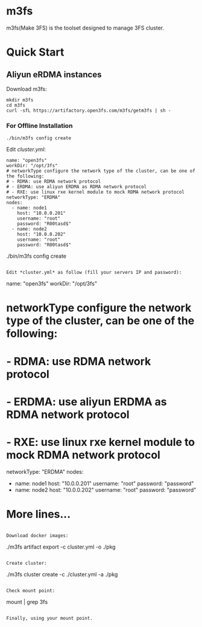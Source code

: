 # m3fs
m3fs(Make 3FS) is the toolset designed to manage 3FS cluster.

# Quick Start

## Aliyun eRDMA instances

Download m3fs:

```
mkdir m3fs
cd m3fs
curl -sfL https://artifactory.open3fs.com/m3fs/getm3fs | sh -
```

### For Offline Installation

```
./bin/m3fs config create
```

Edit *cluster.yml*:

```
name: "open3fs"
workDir: "/opt/3fs"
# networkType configure the network type of the cluster, can be one of the following:
# - RDMA: use RDMA network protocol
# - ERDMA: use aliyun ERDMA as RDMA network protocol
# - RXE: use linux rxe kernel module to mock RDMA network protocol
networkType: "ERDMA"
nodes:
  - name: node1
    host: "10.0.0.201"
    username: "root"
    password: "R00tasd$"
  - name: node2
    host: "10.0.0.202"
    username: "root"
    password: "R00tasd$"

```
./bin/m3fs config create
```

Edit *cluster.yml* as follow (fill your servers IP and password):

```
name: "open3fs"
workDir: "/opt/3fs"
# networkType configure the network type of the cluster, can be one of the following:
# - RDMA: use RDMA network protocol
# - ERDMA: use aliyun ERDMA as RDMA network protocol
# - RXE: use linux rxe kernel module to mock RDMA network protocol
networkType: "ERDMA"
nodes:
  - name: node1
    host: "10.0.0.201"
    username: "root"
    password: "password"
  - name: node2
    host: "10.0.0.202"
    username: "root"
    password: "password"
# More lines...
```

Download docker images:

```
./m3fs artifact export  -c cluster.yml  -o ./pkg
```

Create cluster:

```
./m3fs cluster create -c ./cluster.yml -a ./pkg
```

Check mount point:

```
mount | grep 3fs
```

Finally, using your mount point.
